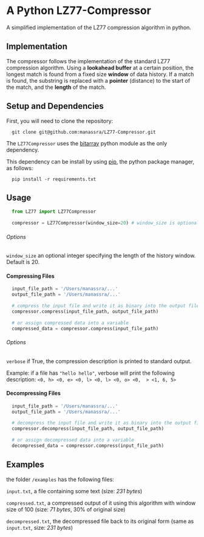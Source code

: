 A Python LZ77-Compressor
===============

A simplified implementation of the LZ77 compression algorithm in python.

## Implementation
The compressor follows the implementation of the standard LZ77 compression algorithm. Using a <b>lookahead buffer</b> at a certain position, the longest match is found from a fixed size <b>window</b> of data history. If a match is found, the substring is replaced with a <b>pointer</b> (distance) to the start of the match, and the <b>length</b> of the match. 
## Setup and Dependencies
First, you will need to clone the repository: 
```
  git clone git@github.com:manassra/LZ77-Compressor.git
```

The `LZ77Compressor` uses the [bitarray](https://pypi.python.org/pypi/bitarray/) python module as the only dependency. 

This dependency can be install by using [pip](https://pypi.python.org/pypi/pip), the python package manager, as follows: 

``` 
  pip install -r requirements.txt 
```


## Usage
```python
  from LZ77 import LZ77Compressor
  
  compressor = LZ77Compressor(window_size=20) # window_size is optional
```
###### Options
`window_size` an optional integer specifying the length of the history window. Default is 20.

#### Compressing Files
```python 
  input_file_path = '/Users/manassra/...'
  output_file_path = '/Users/manassra/...'
  
  # compress the input file and write it as binary into the output file
  compressor.compress(input_file_path, output_file_path)
  
  # or assign compressed data into a variable 
  compressed_data = compressor.compress(input_file_path)
```

###### Options
`verbose` if True, the compression description is printed to standard output. 

Example: if a file has `"hello hello"`, verbose will print the following description: 
`<0, h> <0, e> <0, l> <0, l> <0, o> <0,  > <1, 6, 5>`
#### Decompressing Files
```python 
  input_file_path = '/Users/manassra/...'
  output_file_path = '/Users/manassra/...'
  
  # decompress the input file and write it as binary into the output file
  compressor.decompress(input_file_path, output_file_path)
  
  # or assign decompressed data into a variable 
  decompressed_data = compressor.compress(input_file_path)
```

## Examples

the folder `/examples` has the following files:

`input.txt`, a file containing some text (size: <i>231 bytes</i>)

`compressed.txt`, a compressed output of it using this algorithm with window size of 100 (size: <i>71 bytes</i>, 30% of original size)

`decompressed.txt`, the decompressed file back to its original form (same as `input.txt`, size: <i>231 bytes</i>)

